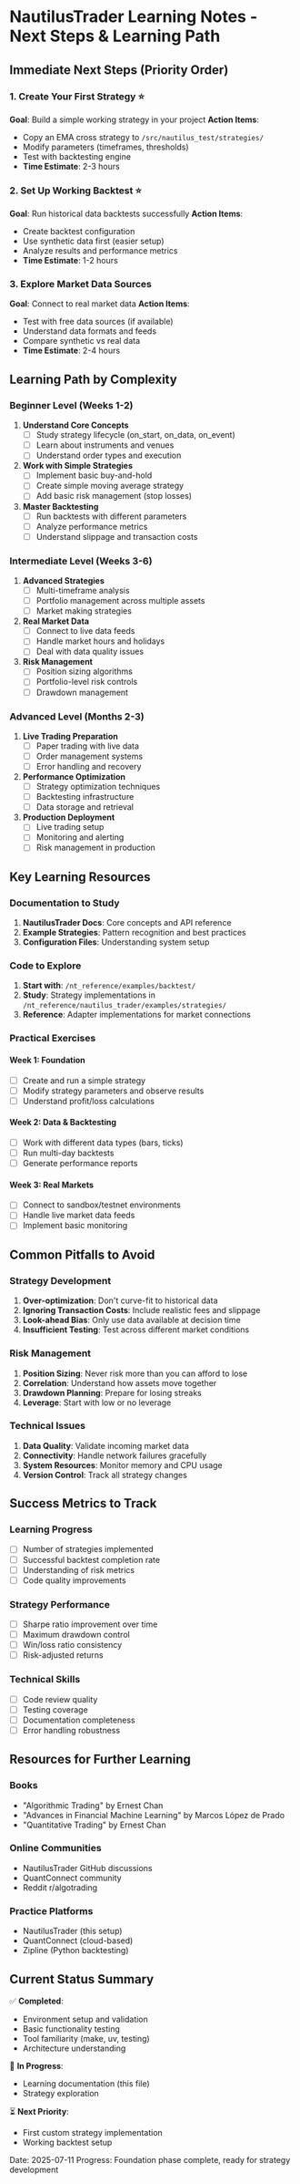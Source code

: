 # NautilusTrader Learning Notes - Next Steps & Learning Path

## Immediate Next Steps (Priority Order)

### 1. Create Your First Strategy ⭐
**Goal**: Build a simple working strategy in your project
**Action Items**:
- Copy an EMA cross strategy to `/src/nautilus_test/strategies/`
- Modify parameters (timeframes, thresholds)
- Test with backtesting engine
- **Time Estimate**: 2-3 hours

### 2. Set Up Working Backtest ⭐
**Goal**: Run historical data backtests successfully
**Action Items**:
- Create backtest configuration
- Use synthetic data first (easier setup)
- Analyze results and performance metrics
- **Time Estimate**: 1-2 hours

### 3. Explore Market Data Sources
**Goal**: Connect to real market data
**Action Items**:
- Test with free data sources (if available)
- Understand data formats and feeds
- Compare synthetic vs real data
- **Time Estimate**: 2-4 hours

## Learning Path by Complexity

### Beginner Level (Weeks 1-2)
1. **Understand Core Concepts**
   - [ ] Study strategy lifecycle (on_start, on_data, on_event)
   - [ ] Learn about instruments and venues
   - [ ] Understand order types and execution

2. **Work with Simple Strategies**
   - [ ] Implement basic buy-and-hold
   - [ ] Create simple moving average strategy
   - [ ] Add basic risk management (stop losses)

3. **Master Backtesting**
   - [ ] Run backtests with different parameters
   - [ ] Analyze performance metrics
   - [ ] Understand slippage and transaction costs

### Intermediate Level (Weeks 3-6)
1. **Advanced Strategies**
   - [ ] Multi-timeframe analysis
   - [ ] Portfolio management across multiple assets
   - [ ] Market making strategies

2. **Real Market Data**
   - [ ] Connect to live data feeds
   - [ ] Handle market hours and holidays
   - [ ] Deal with data quality issues

3. **Risk Management**
   - [ ] Position sizing algorithms
   - [ ] Portfolio-level risk controls
   - [ ] Drawdown management

### Advanced Level (Months 2-3)
1. **Live Trading Preparation**
   - [ ] Paper trading with live data
   - [ ] Order management systems
   - [ ] Error handling and recovery

2. **Performance Optimization**
   - [ ] Strategy optimization techniques
   - [ ] Backtesting infrastructure
   - [ ] Data storage and retrieval

3. **Production Deployment**
   - [ ] Live trading setup
   - [ ] Monitoring and alerting
   - [ ] Risk management in production

## Key Learning Resources

### Documentation to Study
1. **NautilusTrader Docs**: Core concepts and API reference
2. **Example Strategies**: Pattern recognition and best practices
3. **Configuration Files**: Understanding system setup

### Code to Explore
1. **Start with**: `/nt_reference/examples/backtest/`
2. **Study**: Strategy implementations in `/nt_reference/nautilus_trader/examples/strategies/`
3. **Reference**: Adapter implementations for market connections

### Practical Exercises

#### Week 1: Foundation
- [ ] Create and run a simple strategy
- [ ] Modify strategy parameters and observe results
- [ ] Understand profit/loss calculations

#### Week 2: Data & Backtesting
- [ ] Work with different data types (bars, ticks)
- [ ] Run multi-day backtests
- [ ] Generate performance reports

#### Week 3: Real Markets
- [ ] Connect to sandbox/testnet environments
- [ ] Handle live market data feeds
- [ ] Implement basic monitoring

## Common Pitfalls to Avoid

### Strategy Development
1. **Over-optimization**: Don't curve-fit to historical data
2. **Ignoring Transaction Costs**: Include realistic fees and slippage
3. **Look-ahead Bias**: Only use data available at decision time
4. **Insufficient Testing**: Test across different market conditions

### Risk Management
1. **Position Sizing**: Never risk more than you can afford to lose
2. **Correlation**: Understand how assets move together
3. **Drawdown Planning**: Prepare for losing streaks
4. **Leverage**: Start with low or no leverage

### Technical Issues
1. **Data Quality**: Validate incoming market data
2. **Connectivity**: Handle network failures gracefully
3. **System Resources**: Monitor memory and CPU usage
4. **Version Control**: Track all strategy changes

## Success Metrics to Track

### Learning Progress
- [ ] Number of strategies implemented
- [ ] Successful backtest completion rate
- [ ] Understanding of risk metrics
- [ ] Code quality improvements

### Strategy Performance
- [ ] Sharpe ratio improvement over time
- [ ] Maximum drawdown control
- [ ] Win/loss ratio consistency
- [ ] Risk-adjusted returns

### Technical Skills
- [ ] Code review quality
- [ ] Testing coverage
- [ ] Documentation completeness
- [ ] Error handling robustness

## Resources for Further Learning

### Books
- "Algorithmic Trading" by Ernest Chan
- "Advances in Financial Machine Learning" by Marcos López de Prado
- "Quantitative Trading" by Ernest Chan

### Online Communities
- NautilusTrader GitHub discussions
- QuantConnect community
- Reddit r/algotrading

### Practice Platforms
- NautilusTrader (this setup)
- QuantConnect (cloud-based)
- Zipline (Python backtesting)

## Current Status Summary

✅ **Completed**:
- Environment setup and validation
- Basic functionality testing
- Tool familiarity (make, uv, testing)
- Architecture understanding

🚧 **In Progress**:
- Learning documentation (this file)
- Strategy exploration

⏳ **Next Priority**:
- First custom strategy implementation
- Working backtest setup

Date: 2025-07-11
Progress: Foundation phase complete, ready for strategy development